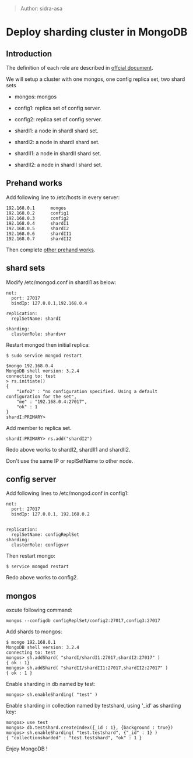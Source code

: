> Author: sidra-asa

# Deploy sharding cluster in MongoDB

## Introduction

The definition of each role are described in [offcial document](https://docs.mongodb.org/manual/core/sharded-cluster-architectures-production/).<p>
We will setup a cluster with one mongos, one config replica set, two shard sets

* mongos: mongos<p>
* config1: replica set of config server.<p>
* config2: replica set of config server.<p>
* shardI1: a node in shardI shard set.<p>
* shardI2: a node in shardI shard set.<p>
* shardII1: a node in shardII shard set.<p>
* shardII2: a node in shardII shard set.<p>

## Prehand works

Add following line to /etc/hosts in every server:

    192.168.0.1      mongos
    192.168.0.2      config1
    192.168.0.3      config2
    192.168.0.4      shardI1
    192.168.0.5      shardI2
    192.168.0.6      shardII1
    192.168.0.7      shardII2

Then complete [other prehand works](./prehand_works.md).

## shard sets 

Modify /etc/mongod.conf in shardI1 as below:

    net:
      port: 27017
      bindIp: 127.0.0.1,192.168.0.4
  
    replication:
      replSetName: shardI

    sharding:
      clusterRole: shardsvr

Restart mongod then initial replica:

    $ sudo service mongod restart

    $mongo 192.168.0.4
    MongoDB shell version: 3.2.4
    connecting to: test
    > rs.initiate()
    {
        "info2" : "no configuration specified. Using a default configuration for the set",
        "me" : "192.168.0.4:27017",
        "ok" : 1
    } 
    shardI:PRIMARY>

Add member to replica set.

    shardI:PRIMARY> rs.add("shardI2") 

Redo above works to shardI2, shardII1 and shardII2.<p>
Don't use the same IP or replSetName to other node.

## config server

Add following lines to /etc/mongod.conf in config1:

    net:
      port: 27017
      bindIp: 127.0.0.1, 192.168.0.2


    replication:
      replSetName: configReplSet
    sharding:
      clusterRole: configsvr

Then restart mongo:

    $ service mongod restart

Redo above works to config2.

## mongos

excute following command:


    mongos --configdb configReplSet/config2:27017,config3:27017


Add shards to mongos:

    $ mongo 192.168.0.1
    MongoDB shell version: 3.2.4
    connecting to: test
    mongos> sh.addShard( "shardI/shardI1:27017,shardI2:27017" )
    { ok : 1}
    mongos> sh.addShard( "shardII/shardII1:27017,shardII2:27017" )
    { ok : 1 }

Enable sharding in db named by test:

    mongos> sh.enableSharding( "test" )

Enable sharding in collection named by testshard, using '_id' as sharding key:

    mongos> use test
    mongos> db.testshard.createIndex({_id : 1}, {background : true})
    mongos> sh.enableSharding( "test.testshard", {"_id" : 1} )
    { "collectionsharded" : "test.testshard", "ok" : 1 }

Enjoy MongoDB !
